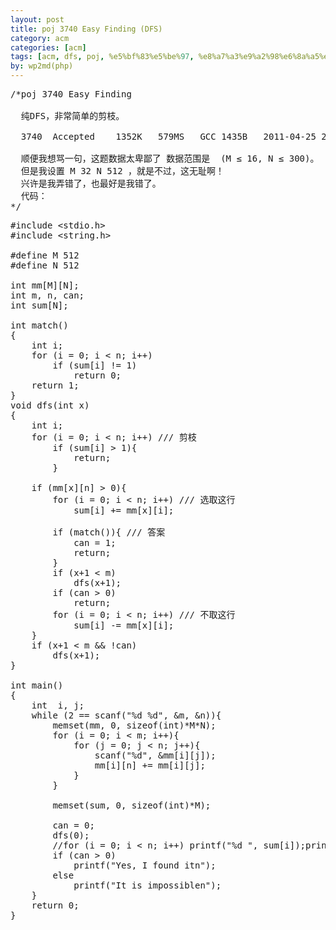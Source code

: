 ```yaml
---
layout: post
title: poj 3740 Easy Finding (DFS)
category: acm
categories: [acm]
tags: [acm, dfs, poj, %e5%bf%83%e5%be%97, %e8%a7%a3%e9%a2%98%e6%8a%a5%e5%91%8a]
by: wp2md(php)
---
```


<pre>/*poj 3740 Easy Finding

  纯DFS，非常简单的剪枝。
  
  3740	Accepted	1352K	579MS	GCC	1435B	2011-04-25 22:55:41
  
  顺便我想骂一句，这题数据太卑鄙了 数据范围是  (M ≤ 16, N ≤ 300)。
  但是我设置 M 32 N 512 ，就是不过，这无耻啊！
  兴许是我弄错了，也最好是我错了。
  代码：
*/</pre>
<!--more-->
<pre>
#include &lt;stdio.h&gt;
#include &lt;string.h&gt;

#define M 512
#define N 512

int mm[M][N];
int m, n, can;
int sum[N];

int match()
{
    int i;
    for (i = 0; i &lt; n; i++)
        if (sum[i] != 1)
            return 0;
    return 1;
}
void dfs(int x)
{
    int i;    
    for (i = 0; i &lt; n; i++) /// 剪枝
        if (sum[i] &gt; 1){
            return;
        }
    
    if (mm[x][n] &gt; 0){
        for (i = 0; i &lt; n; i++) /// 选取这行
            sum[i] += mm[x][i];
        
        if (match()){ /// 答案
            can = 1;
            return;
        }
        if (x+1 &lt; m)
            dfs(x+1);
        if (can &gt; 0)
            return;
        for (i = 0; i &lt; n; i++) /// 不取这行
            sum[i] -= mm[x][i];
    }
    if (x+1 &lt; m &amp;&amp; !can)
        dfs(x+1);
}

int main()
{
    int  i, j;
    while (2 == scanf("%d %d", &amp;m, &amp;n)){
        memset(mm, 0, sizeof(int)*M*N);
        for (i = 0; i &lt; m; i++){
            for (j = 0; j &lt; n; j++){
                scanf("%d", &amp;mm[i][j]);
                mm[i][n] += mm[i][j];
            }
        }
        
        memset(sum, 0, sizeof(int)*M);
        
        can = 0;
        dfs(0);
        //for (i = 0; i &lt; n; i++) printf("%d ", sum[i]);printf("n");
        if (can &gt; 0)
            printf("Yes, I found itn");
        else 
            printf("It is impossiblen");
    }
    return 0;
}</pre>
